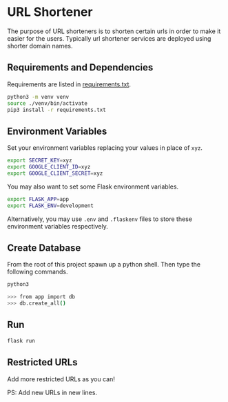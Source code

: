 # URL Shortener

The purpose of URL shorteners is to shorten certain urls in order to make it easier for the users. Typically url shortener services are deployed using shorter domain names.

## Requirements and Dependencies

Requirements are listed in [requirements.txt](./requirements.txt).

```bash
python3 -m venv venv
source ./venv/bin/activate
pip3 install -r requirements.txt
```

## Environment Variables

Set your environment variables replacing your values in place of `xyz`.

```bash
export SECRET_KEY=xyz
export GOOGLE_CLIENT_ID=xyz
export GOOGLE_CLIENT_SECRET=xyz
```

You may also want to set some Flask environment variables.

```bash
export FLASK_APP=app
export FLASK_ENV=development
```

Alternatively, you may use `.env` and `.flaskenv` files to store these environment variables respectively.

## Create Database

From the root of this project spawn up a python shell. Then type the following commands.

```bash
python3

>>> from app import db
>>> db.create_all()
```

## Run

```bash
flask run
```

## Restricted URLs

Add more restricted URLs as you can!

PS: Add new URLs in new lines.
